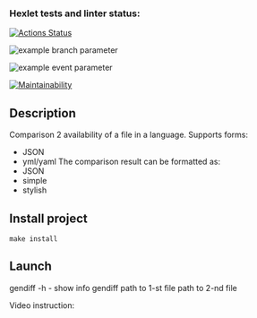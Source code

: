 ### Hexlet tests and linter status:

[![Actions Status](https://github.com/SakharovIvan/fullstack-javascript-project-46/actions/workflows/hexlet-check.yml/badge.svg)](https://github.com/SakharovIvan/fullstack-javascript-project-46/actions)

![example branch parameter](https://github.com/github/docs/actions/workflows/main.yml/badge.svg?branch=feature-1)

![example event parameter](https://github.com/github/docs/actions/workflows/main.yml/badge.svg?event=push)

[![Maintainability](https://api.codeclimate.com/v1/badges/36bda461d55be63c4e46/maintainability)](https://codeclimate.com/github/SakharovIvan/-INTERSKOL_Service_Info_bot/maintainability)

## Description

Comparison 2 availability of a file in a language. Supports forms:

- JSON
- yml/yaml
  The comparison result can be formatted as:
- JSON
- simple
- stylish

## Install project

`make install`

## Launch

gendiff -h - show info
gendiff path to 1-st file path to 2-nd file

Video instruction:
